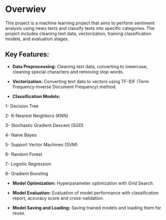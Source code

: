 # Overwiev
This project is a machine learning project that aims to perform sentiment analysis using news texts and classify texts into specific categories. The project includes cleaning text data, vectorization, training classification models, and evaluation stages.


## Key Features:

- **Data Preprocessing:** Cleaning text data, converting to lowercase, cleaning special characters and removing stop words.

- **Vectorization:** Converting text data to vectors using TF-IDF (Term Frequency-Inverse Document Frequency) method.

- **Classification Models:**

1- Decision Tree

2- K-Nearest Neighbors (KNN)

3- Stochastic Gradient Descent (SGD)

4- Naive Bayes

5- Support Vector Machines (SVM)

6- Random Forest

7- Logistic Regression

8- Gradient Boosting

- **Model Optimization:** Hyperparameter optimization with Grid Search.

- **Model Evaluation:** Evaluation of model performance with classification report, accuracy score and cross-validation.

- **Model Saving and Loading:** Saving trained models and loading them for reuse.







